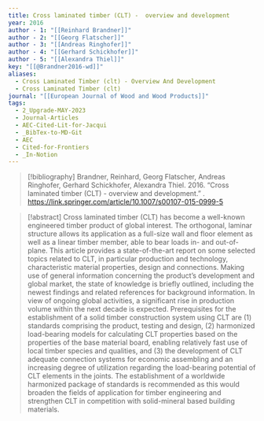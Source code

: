 ```yaml
---
title: Cross laminated timber (CLT) -  overview and development
year: 2016
author - 1: "[[Reinhard Brandner]]"
author - 2: "[[Georg Flatscher]]"
author - 3: "[[Andreas Ringhofer]]"
author - 4: "[[Gerhard Schickhofer]]"
author - 5: "[[Alexandra Thiel]]"
key: "[[@Brandner2016-wd]]"
aliases:
  - Cross Laminated Timber (clt) - Overview And Development
  - Cross Laminated Timber (clt)
journal: "[[European Journal of Wood and Wood Products]]"
tags:
  - 2_Upgrade-MAY-2023
  - Journal-Articles
  - AEC-Cited-Lit-for-Jacqui
  - _BibTex-to-MD-Git
  - AEC
  - Cited-for-Frontiers
  - _In-Notion
---
```


> [!bibliography]
> Brandner, Reinhard, Georg Flatscher, Andreas Ringhofer, Gerhard Schickhofer, Alexandra Thiel. 2016. “Cross laminated timber (CLT) -  overview and development.” . https://link.springer.com/article/10.1007/s00107-015-0999-5

> [!abstract]
> Cross laminated timber (CLT) has become a well-known engineered timber product of global interest. The orthogonal, laminar structure allows its application as a full-size wall and floor element as well as a linear timber member, able to bear loads in- and out-of-plane. This article provides a state-of-the-art report on some selected topics related to CLT, in particular production and technology, characteristic material properties, design and connections. Making use of general information concerning the product’s development and global market, the state of knowledge is briefly outlined, including the newest findings and related references for background information. In view of ongoing global activities, a significant rise in production volume within the next decade is expected. Prerequisites for the establishment of a solid timber construction system using CLT are (1) standards comprising the product, testing and design, (2) harmonized load-bearing models for calculating CLT properties based on the properties of the base material board, enabling relatively fast use of local timber species and qualities, and (3) the development of CLT adequate connection systems for economic assembling and an increasing degree of utilization regarding the load-bearing potential of CLT elements in the joints. The establishment of a worldwide harmonized package of standards is recommended as this would broaden the fields of application for timber engineering and strengthen CLT in competition with solid-mineral based building materials.